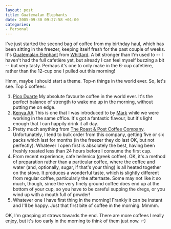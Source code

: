 ```yaml
---
layout: post
title: Guatemalan Elephants
date: 2005-09-30 09:27:58 +01:00
categories:
- Personal
---
```

I've just started the second bag of coffee from my birthday haul, which has been sitting in the freezer, keeping itself fresh for the past couple of weeks.  It's <a href="http://www.whittard.co.uk/cgi-bin/whittard.filereader?433cf35602222792273fc0a801830650+EN/products/150B">Guatemalan Elephant</a> from <a href="http://www.whittard.co.uk/">Whittard</a>.  A bit stronger than I'm used to  -- I haven't had the full cafeti&egrave;re yet, but already I can feel myself buzzing a bit -- but very tasty.  Perhaps it's one to only make in the 6-cup cafeti&egrave;re, rather than the 12-cup one I pulled out this morning!

Hmm, maybe I should start a theme.  Top-n things in the world ever.  So, let's see.  Top 5 coffees:

<ol>
  <li><a href="http://www.whittard.co.uk/cgi-bin/whittard.filereader?433cf35602222792273fc0a801830650+EN/products/5306B">Pico Duarte</a>  My absolute favourite coffee in the world ever.  It's the perfect balance of strength to wake me up in the morning, without putting me on edge.</li>
  <li><a href="http://www.whittard.co.uk/cgi-bin/whittard.filereader?433cf35602222792273fc0a801830650+EN/products/138B">Kenya AA</a>  This is one that I was introduced to by <a href="http://www.sirena.org.uk/log/">Mark</a> while we were working in the same office.  It's got a fantastic flavour, but it's light enough that I can happily drink it all day.</li>
  <li>Pretty much anything from <a href="http://www.realcoffee.co.uk/products.asp?id=Origins">The Roast &amp; Post Coffee Company</a>.  Unfortunately, I tend to bulk order from this company, getting five or six packs which last for months (in the freezer they do last OK, but not perfectly).  Whatever I open first is absolutely the best, having been freshly roasted less than 24 hours before I consume the first cup.</li>
  <li>From recent experience, cafe hellenica (greek coffee).  OK, it's a method of preparation rather than a particular coffee, where the coffee and water (and, optionally, sugar, if that's your thing) is all heated together on the stove.  It produces a wonderful taste, which is slightly different from regular coffee, particularly the aftertaste.  Some may not like it so much, though, since the very finely ground coffee does end up at the bottom of your cup, so you have to be careful supping the dregs, or you wind up with a mouth full of powder!</li>
  <li>Whatever one I have first thing in the morning!  Frankly it can be instant and I'll be happy.  Just that first bite of coffee in the morning.  Mmmm.</li>
</ol>

OK, I'm grasping at straws towards the end.  There are more coffees I really enjoy, but it's too early in the morning to think of them just now. :-)
